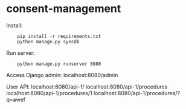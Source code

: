 consent-management
==================


Install:
```
    pip install -r requirements.txt
    python manage.py syncdb
```

Run server:
```
    python manage.py runserver 8080
```

Access Django admin:
    localhost:8080/admin

User API:
    localhost:8080/api-1/
    localhost:8080/api-1/procedures
    localhost:8080/api-1/procedures/1
    localhost:8080/api-1/procedures/?q=awef
    
